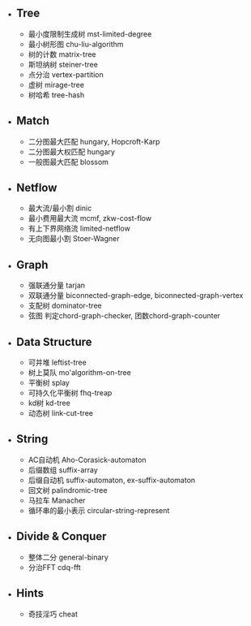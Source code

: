 - ## Tree

    - 最小度限制生成树 mst-limited-degree
    - 最小树形图 chu-liu-algorithm
    - 树的计数 matrix-tree
    - 斯坦纳树 steiner-tree
    - 点分治 vertex-partition
    - 虚树 mirage-tree
    - 树哈希 tree-hash

- ## Match
    - 二分图最大匹配 hungary, Hopcroft-Karp
    - 二分图最大权匹配 hungary
    - 一般图最大匹配 blossom

- ## Netflow
    - 最大流/最小割 dinic
    - 最小费用最大流 mcmf, zkw-cost-flow
    - 有上下界网络流 limited-netflow
    - 无向图最小割 Stoer-Wagner

- ## Graph
    - 强联通分量 tarjan
    - 双联通分量 biconnected-graph-edge, biconnected-graph-vertex
    - 支配树 dominator-tree 
    - 弦图 判定chord-graph-checker, 团数chord-graph-counter
 
- ## Data Structure
    - 可并堆 leftist-tree
    - 树上莫队 mo'algorithm-on-tree
    - 平衡树 splay
    - 可持久化平衡树 fhq-treap
    - kd树 kd-tree
    - 动态树 link-cut-tree

- ## String
    - AC自动机 Aho-Corasick-automaton
    - 后缀数组 suffix-array
    - 后缀自动机 suffix-automaton, ex-suffix-automaton
    - 回文树 palindromic-tree
    - 马拉车 Manacher
    - 循环串的最小表示 circular-string-represent

- ## Divide & Conquer
    - 整体二分 general-binary
    - 分治FFT cdq-fft

- ## Hints
    - 奇技淫巧 cheat

